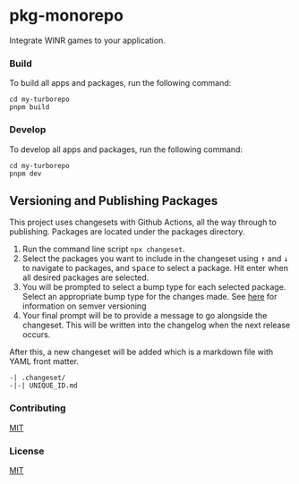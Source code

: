 # pkg-monorepo

Integrate WINR games to your application.

### Build

To build all apps and packages, run the following command:

```
cd my-turborepo
pnpm build
```

### Develop

To develop all apps and packages, run the following command:

```
cd my-turborepo
pnpm dev
```

## Versioning and Publishing Packages

This project uses changesets with Github Actions, all the way through to publishing. Packages are located under the packages directory.

1. Run the command line script `npx changeset`.
2. Select the packages you want to include in the changeset using <kbd>↑</kbd> and <kbd>↓</kbd> to navigate to packages, and <kbd>space</kbd> to select a package. Hit enter when all desired packages are selected.
3. You will be prompted to select a bump type for each selected package. Select an appropriate bump type for the changes made. See [here](https://semver.org/) for information on semver versioning
4. Your final prompt will be to provide a message to go alongside the changeset. This will be written into the changelog when the next release occurs.

After this, a new changeset will be added which is a markdown file with YAML front matter.

```
-| .changeset/
-|-| UNIQUE_ID.md
```

<!-- todo: `pnpm run changeset:gen` to generate changesets, then push your code. -->
<!-- https://github.com/apps/changeset-bot -->
<!-- https://github.com/changesets/action -->

### Contributing

[MIT](/CONTRIBUTING)

### License

[MIT](/LICENSE)

